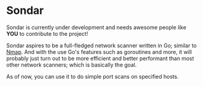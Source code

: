# Sondar

Sondar is currently under development and needs awesome people like **YOU** to contribute to the project!

Sondar aspires to be a full-fledged network scanner written in Go; similar to [Nmap](https://github.com/nmap/nmap). And with the use Go's features such as goroutines and more, it will probably just turn out to be more efficient and better performant than most other network scanners; which is basically the goal.

As of now, you can use it to do simple port scans on specified hosts.
